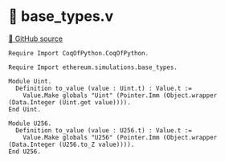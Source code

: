 # 🐓 base_types.v

[🐙 GitHub source](https://github.com/formal-land/coq-of-python/tree/main/CoqOfPython/ethereum/simulations/proofs/base_types.v)

```coq
Require Import CoqOfPython.CoqOfPython.

Require Import ethereum.simulations.base_types.

Module Uint.
  Definition to_value (value : Uint.t) : Value.t :=
    Value.Make globals "Uint" (Pointer.Imm (Object.wrapper (Data.Integer (Uint.get value)))).
End Uint.

Module U256.
  Definition to_value (value : U256.t) : Value.t :=
    Value.Make globals "U256" (Pointer.Imm (Object.wrapper (Data.Integer (U256.to_Z value)))).
End U256.
```
